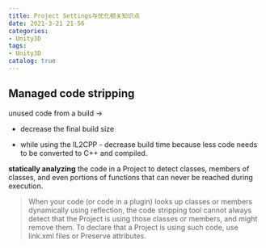 ```yaml
---
title: Project Settings与优化相关知识点
date: 2021-3-21 21-56
categories:
- Unity3D
tags:
- Unity3D
catalog: true
---
```


## Managed code stripping

unused code from a build ->

  * decrease the final build size

  * while using the IL2CPP - decrease build time because less code needs to be converted to C++ and compiled.

**statically analyzing** the code in a Project to detect classes, members of classes, and even portions of functions that can never be reached during execution. 

> When your code (or code in a plugin) looks up classes or members dynamically using reflection, the code stripping tool cannot always detect that the Project is using those classes or members, and might remove them. To declare that a Project is using such code, use link.xml files or Preserve attributes.

